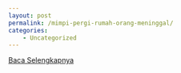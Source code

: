 ```yaml
---
layout: post
permalink: /mimpi-pergi-rumah-orang-meninggal/
categories:
    - Uncategorized
---
```


[Baca Selengkapnya](/07)